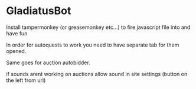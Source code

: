 # GladiatusBot

Install tampermonkey (or greasemonkey etc...) to fire javascript file into and have fun

In order for autoquests to work you need to have separate tab for them opened.

Same goes for auction autobidder.

if sounds arent working on auctions allow sound in site settings (button on the left from url)
